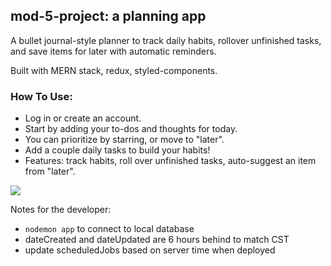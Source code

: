 ## mod-5-project: a planning app

A bullet journal-style planner to track daily habits, rollover unfinished tasks, and save items for later with automatic reminders.

Built with MERN stack, redux, styled-components.

### How To Use:
* Log in or create an account.
* Start by adding your to-dos and thoughts for today.
* You can prioritize by starring, or move to "later".
* Add a couple daily tasks to build your habits!
* Features: track habits, roll over unfinished tasks, auto-suggest an item from "later".

![](planner-gif.gif)

Notes for the developer:
* `nodemon app` to connect to local database
* dateCreated and dateUpdated are 6 hours behind to match CST
* update scheduledJobs based on server time when deployed
